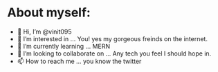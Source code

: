 # About myself:

- 👋 Hi, I’m @vinit095
- 👀 I’m interested in ... You! yes my gorgeous freinds on the internet.
- 🌱 I’m currently learning ... MERN
- 💞️ I’m looking to collaborate on ... Any tech you feel I should hope in.
- 📫 How to reach me ... you know the twitter

<!---
vinit095/vinit095 is a ✨ special ✨ repository because its `README.md` (this file) appears on your GitHub profile.
You can click the Preview link to take a look at your changes.
--->
